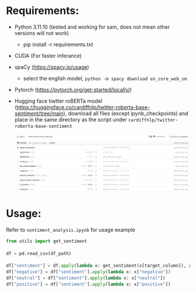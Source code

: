 # Requirements:
- Python 3.11.10 (tested and working for sam, does not mean other versions will not work)
    - pip install -r requirements.txt
- CUDA (For faster inferance)
- spaCy (https://spacy.io/usage)
    - select the english model, `python -m spacy download en_core_web_sm`
- Pytorch (https://pytorch.org/get-started/locally/)
- Hugging face tiwtter roBERTa model (https://huggingface.co/cardiffnlp/twitter-roberta-base-sentiment/tree/main), download all files (except ipynb_checkpoints) and place in the same directory as the script under `cardiffnlp/twitter-roberta-base-sentiment`

    ![alt text](image.png)

# Usage:
Refer to `sentiment_analysis.ipynb` for usage example
```python
from utils import get_sentiment

df = pd.read_csv(df_path)

df["sentiment"] = df.apply(lambda x: get_sentiment(x[target_column]), axis=1)
df["negative"] = df["sentiment"].apply(lambda x: x["negative"])
df["neutral"] = df["sentiment"].apply(lambda x: x["neutral"])
df["positive"] = df["sentiment"].apply(lambda x: x["positive"])
```